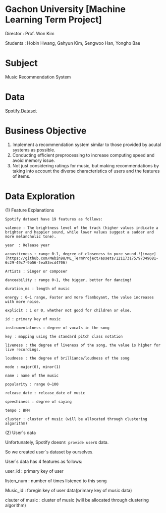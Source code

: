 # Gachon University [Machine Learning Term Project]
Director : Prof. Won Kim

Students : Hobin Hwang, Gahyun Kim, Sengwoo Han, Yongho Bae

# Subject 
Music Recommendation System

# Data
[Spotify Dataset](https://www.kaggle.com/datasets/vatsalmavani/spotify-dataset)

# Business Objective
1. Implement a recommendation system similar to those provided by acutal systems as possible.
2. Conducting efficient preprocessing to increase computing speed and avoid memory issue.
3. Not just considering ratings for music, but making recommendations by taking into account the diverse characteristics of users and the features of items.


# Data Exploration
(1) Feature Explanations

    Spotify dataset have 19 features as follows:

    valence : The brightness level of the track (higher values indicate a brighter and happier sound, while lower values suggest a sadder and more melancholic tone).

    year  : Release year
    
    acousticness : range 0~1, degree of closeness to pure sound.![image](https://github.com/Mebin98/ML_TermProject/assets/121173175/97349681-6c29-49c7-9b56-fea83ecd4706)

    Artists : Singer or composer

    danceability : range 0~1, the bigger, better for dancing!

    duration_ms : length of music

    energy : 0~1 range, Faster and more flamboyant, the value increases with more noise.

    explicit : 1 or 0, whether not good for children or else.

    id : primary key of music

    instrumentalness : degree of vocals in the song

    key : mapping using the standard pitch class notation

    liveness : the degree of liveness of the song, the value is higher for live recordings.

    loudness : the degree of brilliance/loudness of the song

    mode : major(0), minor(1)

    name : name of the music

    popularity : range 0~100

    release_date : release_date of music

    speechiness : degree of saying

    tempo : BPM

    cluster : cluster of music (will be allocated through clustering algorithm)

(2) User`s data

Unfortunately, Spotify doesn`t provide user`s data. 

So we created user`s dataset by ourselves. 

User`s data has 4 features as follows:

user_id : primary key of user

listen_num : number of times listened to this song

Music_id : foregin key of user data(primary key of music data) 

clsuter of music : cluster of music (will be allocated through clustering algorithm)




    






